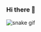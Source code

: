 ### Hi there 👋



![snake gif](https://github.com/kamranheyderli/kamranheyderli/output/github-contribution-grid-snake.gif)

